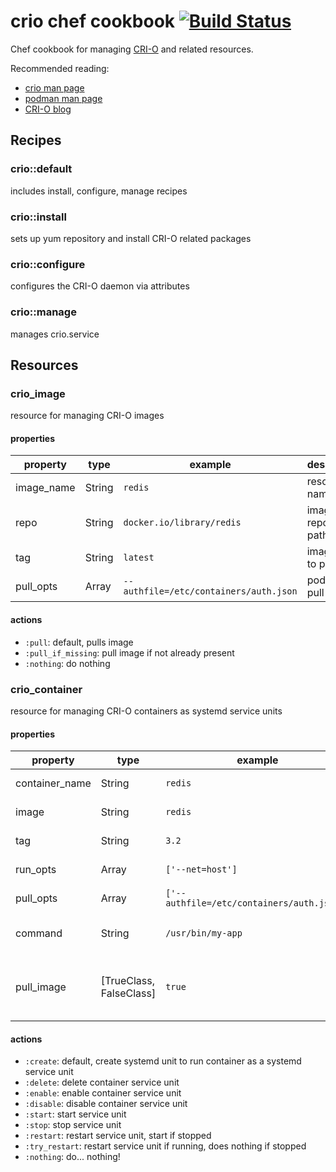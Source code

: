 # crio chef cookbook [![Build Status](https://travis-ci.org/nathwill/chef-crio.svg?branch=master)](https://travis-ci.org/nathwill/chef-crio)

Chef cookbook for managing [CRI-O](http://cri-o.io) and related resources.

Recommended reading:
  - [crio man page](https://www.mankier.com/8/crio)
  - [podman man page](https://www.mankier.com/1/podman)
  - [CRI-O blog](https://medium.com/cri-o)

## Recipes

### crio::default

includes install, configure, manage recipes

### crio::install

sets up yum repository and install CRI-O related packages

### crio::configure

configures the CRI-O daemon via attributes

### crio::manage

manages crio.service

## Resources

### crio\_image

resource for managing CRI-O images

#### properties

|property|type|example|description|
|--------|----|-------|-----------|
|image_name|String|`redis`|resource name|
|repo|String|`docker.io/library/redis`|image repository path|
|tag|String|`latest`|image tag to pull|
|pull_opts|Array|`--authfile=/etc/containers/auth.json`|podman pull options|

#### actions

 - `:pull`: default, pulls image
 - `:pull_if_missing`: pull image if not already present
 - `:nothing`: do nothing

### crio\_container

resource for managing CRI-O containers as systemd service units

#### properties

|property|type|example|description|
|--------|----|-------|-----------|
|container_name|String|`redis`|resource name|
|image|String|`redis`|local image to run|
|tag|String|`3.2`|image tag to run|
|run_opts|Array|`['--net=host']`|podman run options|
|pull_opts|Array|`['--authfile=/etc/containers/auth.json']`|podman pull options|
|command|String|`/usr/bin/my-app`|command to run in container|
|pull_image|[TrueClass, FalseClass]|`true`|whether to pull image before container start|

#### actions

 - `:create`: default, create systemd unit to run container as a systemd service unit
 - `:delete`: delete container service unit
 - `:enable`: enable container service unit
 - `:disable`: disable container service unit
 - `:start`: start service unit
 - `:stop`: stop service unit
 - `:restart`: restart service unit, start if stopped
 - `:try_restart`: restart service unit if running, does nothing if stopped
 - `:nothing`: do... nothing!
